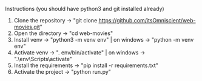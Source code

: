 Instructions (you should have python3 and git installed already)

1. Clone the repository -> "git clone https://github.com/itsOmniscient/web-movies.git"
2. Open the directory -> "cd web-movies"
3. Install venv -> "python3 -m venv env" | on windows -> "python -m venv env"
4. Activate venv -> ". env/bin/activate" | on windows -> ".\env\Scripts\activate"
5. Install the requirements -> "pip install -r requirements.txt"
6. Activate the project -> "python run.py"
